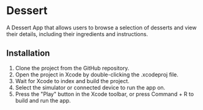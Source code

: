 # Dessert
A Dessert App that allows users to browse a selection of desserts and view their details, including their ingredients and instructions.

## Installation

1. Clone the project from the GitHub repository.   
2. Open the project in Xcode by double-clicking the .xcodeproj file.   
3. Wait for Xcode to index and build the project.   
4. Select the simulator or connected device to run the app on.   
5. Press the "Play" button in the Xcode toolbar, or press Command + R to build and run the app.   
 
